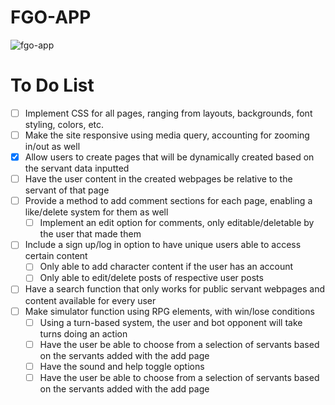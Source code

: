 # FGO-APP
![fgo-app](https://user-images.githubusercontent.com/66279068/186749361-d8e4e79a-6726-4a3b-88b3-0948b3ce9762.PNG)

<!-- <div align= 'center'>
<a href = 'https://fgo-app.herokuapp.com//'><img src = 'https://user-images.githubusercontent.com/66279068/171734019-e53f6670-cfe3-4c33-8365-974362aa2a69.png'></a>
</div> -->

# To Do List
- [ ] Implement CSS for all pages, ranging from layouts, backgrounds, font styling, colors, etc.
- [ ] Make the site responsive using media query, accounting for zooming in/out as well
- [X] Allow users to create pages that will be dynamically created based on the servant data inputted
- [ ] Have the user content in the created webpages be relative to the servant of that page
- [ ] Provide a method to add comment sections for each page, enabling a like/delete system for them as well
  - [ ] Implement an edit option for comments, only editable/deletable by the user that made them
- [ ] Include a sign up/log in option to have unique users able to access certain content
  - [ ] Only able to add character content if the user has an account
  - [ ] Only able to edit/delete posts of respective user posts
- [ ] Have a search function that only works for public servant webpages and content available for every user
- [ ] Make simulator function using RPG elements, with win/lose conditions
  - [ ] Using a turn-based system, the user and bot opponent will take turns doing an action
  - [ ] Have the user be able to choose from a selection of servants based on the servants added with the add page
  - [ ] Have the sound and help toggle options
  - [ ] Have the user be able to choose from a selection of servants based on the servants added with the add page
